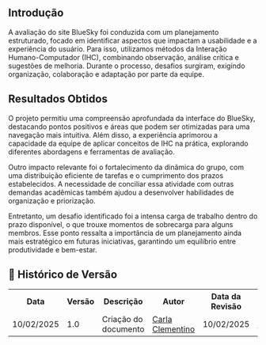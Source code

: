 ## Introdução

A avaliação do site BlueSky foi conduzida com um planejamento estruturado, focado em identificar aspectos que impactam a usabilidade e a experiência do usuário. Para isso, utilizamos métodos da Interação Humano-Computador (IHC), combinando observação, análise crítica e sugestões de melhoria. Durante o processo, desafios surgiram, exigindo organização, colaboração e adaptação por parte da equipe.

## Resultados Obtidos

O projeto permitiu uma compreensão aprofundada da interface do BlueSky, destacando pontos positivos e áreas que podem ser otimizadas para uma navegação mais intuitiva. Além disso, a experiência aprimorou a capacidade da equipe de aplicar conceitos de IHC na prática, explorando diferentes abordagens e ferramentas de avaliação.

Outro impacto relevante foi o fortalecimento da dinâmica do grupo, com uma distribuição eficiente de tarefas e o cumprimento dos prazos estabelecidos. A necessidade de conciliar essa atividade com outras demandas acadêmicas também ajudou a desenvolver habilidades de organização e priorização.

Entretanto, um desafio identificado foi a intensa carga de trabalho dentro do prazo disponível, o que trouxe momentos de sobrecarga para alguns membros. Esse ponto ressalta a importância de um planejamento ainda mais estratégico em futuras iniciativas, garantindo um equilíbrio entre produtividade e bem-estar.

## :round_pushpin: Histórico de Versão 

<div align="center">
    <table>
        <tr>
            <th>Data</th>
            <th>Versão</th>
            <th>Descrição</th>
            <th>Autor</th>
            <th>Data da Revisão</th>
            <th>Revisor</th>
        </tr>
        <tr>
            <td>10/02/2025</td>
            <td>1.0</td>
            <td>Criação do documento</td>
            <td><a href="https://github.com/ccarlaa">Carla Clementino</a></td>
            <td>10/02/2025</td>
            <td><a href="https://github.com/erteduarda">Eduarda</a></td>
        </tr>
    </table>
</div>